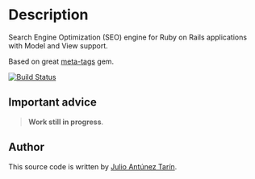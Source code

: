 # Description

Search Engine Optimization (SEO) engine for Ruby on Rails applications with
Model and View support.

Based on great [meta-tags](https://github.com/kpumuk/meta-tags) gem.

[![Build Status](https://travis-ci.org/jatap/acts_as_metatags.png)](https://travis-ci.org/jatap/acts_as_metatags)

## Important advice

> **Work still in progress**.

## Author
This source code is written by [Julio Antúnez Tarín].

[Julio Antúnez Tarín]: http://twitter.com/jatap
